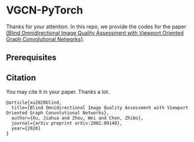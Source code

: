 # VGCN-PyTorch

Thanks for your attention. In this repo, we provide the codes for the paper [[Blind Omnidirectional Image Quality Assessment with Viewport Oriented Graph Convolutional Networks]](https://ieeexplore.ieee.org/document/9163077).

## Prerequisites


## Citation
You may cite it in your paper. Thanks a lot.

```
@article{xu2020blind,
  title={Blind Omnidirectional Image Quality Assessment with Viewport Oriented Graph Convolutional Networks},
  author={Xu, Jiahua and Zhou, Wei and Chen, Zhibo},
  journal={arXiv preprint arXiv:2002.09140},
  year={2020}
}
```



